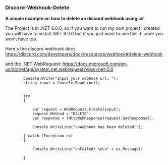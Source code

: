 ### Discord-Webhook-Delete
**A simple example on how to delete an discord webhook using c#**

The Project is in .NET 6.0.0, so if you want to run my own project I created you will have to install .NET 6.0.0
but if you just want to use this ↓ code you won't have too.

Here's the discord webhook docs: https://discord.com/developers/docs/resources/webhook#delete-webhook

and the .NET WebRequest: https://docs.microsoft.com/en-us/dotnet/api/system.net.webrequest?view=net-5.0



            Console.Write("Input your webhook url: ");
            string input = Console.ReadLine();


            try
            {

                var request = WebRequest.Create(input);
                request.Method = "DELETE";
                var response = (HttpWebResponse)request.GetResponse();

                Console.WriteLine("\nWebhook has been deleted!");

            } catch (Exception ex)
            {

                Console.WriteLine("\nFailed! \n\n" + ex.Message);

            }
